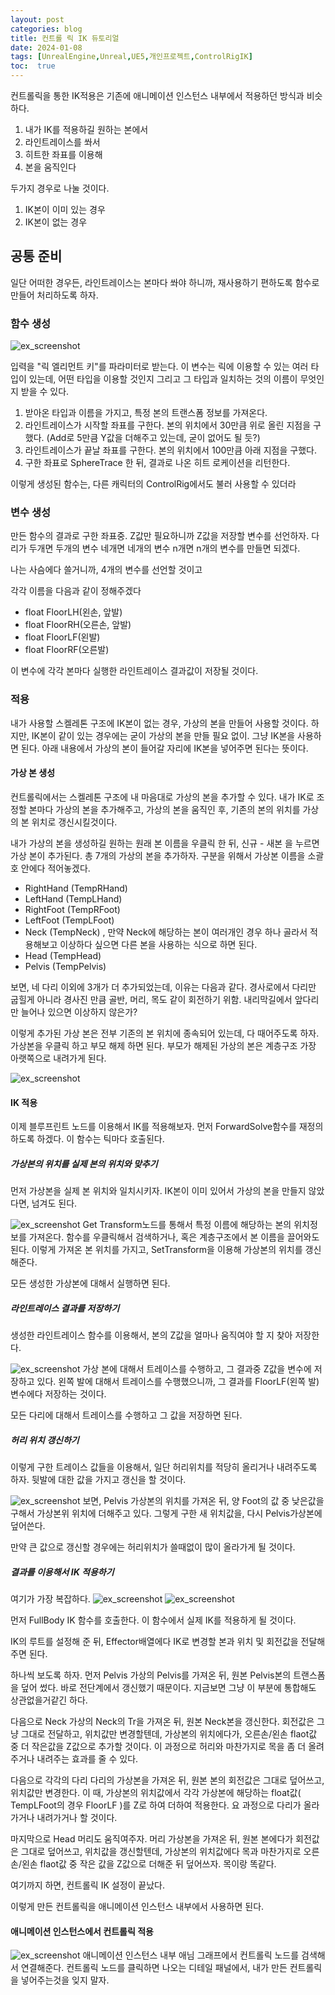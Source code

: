 ```yaml
---
layout: post
categories: blog
title: 컨트롤 릭 IK 듀토리얼
date: 2024-01-08
tags: [UnrealEngine,Unreal,UE5,개인프로젝트,ControlRigIK]
toc:  true
---
```


컨트롤릭을 통한 IK적용은 기존에 애니메이션 인스턴스 내부에서 적용하던 방식과 비슷하다.
1. 내가 IK를 적용하길 원하는 본에서
2. 라인트레이스를 쏴서
3. 히트한 좌표를 이용해
4. 본을 움직인다

두가지 경우로 나눌 것이다.
1. IK본이 이미 있는 경우
2. IK본이 없는 경우

## 공통 준비
일단 어떠한 경우든, 라인트레이스는 본마다 쏴야 하니까, 재사용하기 편하도록 함수로 만들어 처리하도록 하자.

### 함수 생성
![ex_screenshot](/assets/images/unreal/myProject/24.01.08/rig_trace.png)

입력을 "릭 엘리먼트 키"를 파라미터로 받는다.
이 변수는 릭에 이용할 수 있는 여러 타입이 있는데, 어떤 타입을 이용할 것인지
그리고 그 타입과 일치하는 것의 이름이 무엇인지 받을 수 있다.

1. 받아온 타입과 이름을 가지고, 특정 본의 트랜스폼 정보를 가져온다.
2. 라인트레이스가 시작할 좌표를 구한다. 본의 위치에서 30만큼 위로 올린 지점을 구했다. (Add로 5만큼 Y값을 더해주고 있는데, 굳이 없어도 될 듯?)
3. 라인트레이스가 끝날 좌표를 구한다. 본의 위치에서 100만큼 아래 지점을 구했다.
4. 구한 좌표로 SphereTrace 한 뒤, 결과로 나온 히트 로케이션을 리턴한다.

이렇게 생성된 함수는, 다른 캐릭터의 ControlRig에서도 불러 사용할 수 있더라

### 변수 생성
만든 함수의 결과로 구한 좌표중. Z값만 필요하니까 Z값을 저장할 변수를 선언하자.
다리가 두개면 두개의 변수
네개면 네개의 변수
n개면 n개의 변수를 만들면 되겠다.

나는 사슴에다 쓸거니까, 4개의 변수를 선언할 것이고

각각 이름을 다음과 같이 정해주겠다
- float FloorLH(왼손, 앞발)
- float FloorRH(오른손, 앞발)
- float FloorLF(왼발)
- float FloorRF(오른발)

이 변수에 각각 본마다 실행한 라인트레이스 결과값이 저장될 것이다.

### 적용
내가 사용할 스켈레톤 구조에 IK본이 없는 경우, 가상의 본을 만들어 사용할 것이다.
하지만, IK본이 같이 있는 경우에는 굳이 가상의 본을 만들 필요 없이. 그냥 IK본을 사용하면 된다.
아래 내용에서 가상의 본이 들어갈 자리에 IK본을 넣어주면 된다는 뜻이다.

#### 가상 본 생성
컨트롤릭에서는 스켈레톤 구조에 내 마음대로 가상의 본을 추가할 수 있다.
내가 IK로 조정할 본마다 가상의 본을 추가해주고, 가상의 본을 움직인 후, 기존의 본의 위치를 가상의 본 위치로 갱신시킬것이다.


내가 가상의 본을 생성하길 원하는 원래 본 이름을 우클릭 한 뒤, 신규 - 새본 을 누르면 가상 본이 추가된다.
총 7개의 가상의 본을 추가하자. 구분을 위해서 가상본 이름을 소괄호 안에다 적어놓겠다.
- RightHand (TempRHand)
- LeftHand (TempLHand)
- RightFoot (TempRFoot)
- LeftFoot (TempLFoot)
- Neck (TempNeck) , 만약 Neck에 해당하는 본이 여러개인 경우 하나 골라서 적용해보고 이상하다 싶으면 다른 본을 사용하는 식으로 하면 된다.
- Head (TempHead)
- Pelvis (TempPelvis)

보면, 네 다리 이외에 3개가 더 추가되었는데, 이유는 다음과 같다.
경사로에서 다리만 굽힐게 아니라 경사진 만큼 골반, 머리, 목도 같이 회전하기 위함.
내리막길에서 앞다리만 늘어나 있으면 이상하지 않은가?

이렇게 추가된 가상 본은 전부 기존의 본 위치에 종속되어 있는데, 다 때어주도록 하자.
가상본을 우클릭 하고 부모 해제 하면 된다. 
부모가 해제된 가상의 본은 계층구조 가장 아랫쪽으로 내려가게 된다.

![ex_screenshot](/assets/images/unreal/myProject/24.01.08/rig_bone.png)


#### IK 적용
이제 블루프린트 노드를 이용해서 IK를 적용해보자.
먼저 ForwardSolve함수를 재정의 하도록 하겠다.
이 함수는 틱마다 호출된다.

##### 가상본의 위치를 실제 본의 위치와 맞추기
먼저 가상본을 실제 본 위치와 일치시키자.
IK본이 이미 있어서 가상의 본을 만들지 않았다면, 넘겨도 된다.

![ex_screenshot](/assets/images/unreal/myProject/24.01.08/rig_boneTr.png)
Get Transform노드를 통해서 특정 이름에 해당하는 본의 위치정보를 가져온다.
함수를 우클릭해서 검색하거나, 혹은 계층구조에서 본 이름을 끌어와도 된다.
이렇게 가져온 본 위치를 가지고, SetTransform을 이용해 가상본의 위치를 갱신해준다.

모든 생성한 가상본에 대해서 실행하면 된다.

##### 라인트레이스 결과를 저장하기
생성한 라인트레이스 함수를 이용해서, 본의 Z값을 얼마나 움직여야 할 지 찾아 저장한다.

![ex_screenshot](/assets/images/unreal/myProject/24.01.08/rig_boneTrace.png)
가상 본에 대해서 트레이스를 수행하고, 그 결과중 Z값을 변수에 저장하고 있다.
왼쪽 발에 대해서 트레이스를 수행했으니까, 그 결과를 FloorLF(왼쪽 발) 변수에다 저장하는 것이다.

모든 다리에 대해서 트레이스를 수행하고 그 값을 저장하면 된다.

##### 허리 위치 갱신하기
이렇게 구한 트레이스 값들을 이용해서, 일단 허리위치를 적당히 올리거나 내려주도록 하자.
뒷발에 대한 값을 가지고 갱신을 할 것이다.

![ex_screenshot](/assets/images/unreal/myProject/24.01.08/rig_updatePelvis.png)
보면, Pelvis 가상본의 위치를 가져온 뒤,
양 Foot의 값 중 낮은값을 구해서 가상본위 위치에 더해주고 있다.
그렇게 구한 새 위치값을, 다시 Pelvis가상본에 덮어쓴다.

만약 큰 값으로 갱신할 경우에는 허리위치가 쓸때없이 많이 올라가게 될 것이다.


##### 결과를 이용해서 IK 적용하기
여기가 가장 복잡하다.
![ex_screenshot](/assets/images/unreal/myProject/24.01.08/rig_ik01.png)
![ex_screenshot](/assets/images/unreal/myProject/24.01.08/rig_ik02.png)

먼저 FullBody IK 함수를 호출한다.
이 함수에서 실제 IK를 적용하게 될 것이다.

IK의 루트를 설정해 준 뒤,
Effector배열에다 IK로 변경할 본과 위치 및 회전값을 전달해주면 된다.

하나씩 보도록 하자.
먼저 Pelvis
가상의 Pelvis를 가져온 뒤, 원본 Pelvis본의 트랜스폼을 덮어 썼다. 바로 전단계에서 갱신했기 때문이다. 
지금보면 그냥 이 부분에 통합해도 상관없을거같긴 하다.

다음으로 Neck
가상의  Neck의 Tr을 가져온 뒤, 원본 Neck본을 갱신한다.
회전값은 그냥 그대로 전달하고, 위치값만 변경할텐데,
가상본의 위치에다가, 오른손/왼손 flaot값 중 더 작은값을 Z값으로 추가할 것이다.
이 과정으로 허리와 마찬가지로 목을 좀 더 올려주거나 내려주는 효과를 줄 수 있다.

다음으로 각각의 다리
다리의 가상본을 가져온 뒤, 원본 본의 회전값은 그대로 덮어쓰고,
위치값만 변경한다.
이 때, 가상본의 위치값에서 각각 가상본에 해당하는 float값( TempLFoot의 경우 FloorLF )를 Z로 하여 더하여 적용한다.
요 과정으로 다리가 올라가거나 내려가거나 할 것이다.

마지막으로 Head
머리도 움직여주자.
머리 가상본을 가져온 뒤, 원본 본에다가 회전값은 그대로 덮어쓰고,
위치값을 갱신할텐데, 가상본의 위치값에다 목과 마찬가지로 오른손/왼손 flaot값 중 작은 값을 Z값으로 더해준 뒤 덮어쓰자.
목이랑 똑같다.


여기까지 하면, 컨트롤릭 IK 설정이 끝났다.

이렇게 만든 컨트롤릭을 애니메이션 인스턴스 내부에서 사용하면 된다.


#### 애니메이션 인스턴스에서 컨트롤릭 적용
![ex_screenshot](/assets/images/unreal/myProject/24.01.08/rig_apply.png)
애니메이션 인스턴스 내부 애님 그래프에서 컨트롤릭 노드를 검색해서 연결해준다.
컨트롤릭 노드를 클릭하면 나오는 디테일 패널에서, 내가 만든 컨트롤릭을 넣어주는것을 잊지 말자.
